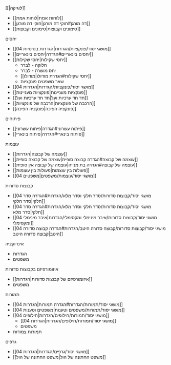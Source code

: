 [[|לוגיקה]]
- [[לוחות אמת|לוחות אמת]]
- [[דה מורגן#חוקי דה מורגן|חוקי דה מורגן]]
- [[סימונים וקבוצות|סימונים וקבוצות]]

יחסים
- [[04 מושגי יסוד/פונקציות/הגדרות|הגדרות בסיסיות]]
- [[יחסים בינאריים#הגדרה|יחסים בינאריים]]
- [[יחסי שקילות|יחסי שקילות]]
	- חלוקה - לברר
	- יחס מושרה - לברר
	- [[יחסי שקילות#הגדרת מודולו|מודולו]]
	- שאר משפטים
פונקציות 
- [[04 מושגי יסוד/פונקציות/הגדרות|הגדרות]]
- [[פונקציות מעניינות|פונקציות מעניינות]]
- [[חד חד ערכיות ועל|חד חד ערכיות ועל]]
- [[הרכבה של פונקציות|הרכבה של פונקציות]]
- [[פונקציה הפיכה|פונקציה הפיכה]] 

פיתוחים 
- [[פיתוח עשרוני#הגדרה|פיתוח עשרוני]]
- [[פיתוח בינארי#הגדרה|פיתוח בינארי]]

עוצמות 
- [[עוצמה של קבוצה|הגדרות]]
- [[עוצמה של קבוצה#הגדרה קבוצה סופית|עוצמה של קבוצה סופית]]
- [[עוצמה של קבוצה#הגדרה בת מנייה|עוצמה של קבוצה אין סופית]]
- [[פעולות בין עוצמות|פעולות בין עוצמות]]
- [[04 מושגי יסוד/עוצמות/משפטים|משפטים]]

קבוצות סדורות 
- [[04 מושגי יסוד/קבוצות סדורות/סדר חלקי וסדר מלא/הגדרות#הגדרה סדר חלקי|סדר חלקי]]
- [[04 מושגי יסוד/קבוצות סדורות/סדר חלקי וסדר מלא/הגדרות#הגדרה סדר חלקי|סדר מלא]]
- [[04 מושגי יסוד/קבוצות סדורות/איבר מינימלי ומקסימלי/הגדרות|איבר מינימלי ומקסימלי]]
- [[04 מושגי יסוד/קבוצות סדורות/קבוצה סדורה היטב/הגדרות#הגדרה קבוצה סדורה היטב|קבוצה סדורה היטב]]

אינדוקציה 
- הגדרות
- משפטים

איזומורפיזם בקבוצות סדורות
- [[איזומורפיזם של קבוצות סדורות|הגדרות]]
- משפטים

תמורות 
- [[04 מושגי יסוד/תמורות/הגדרות#הגדרה תמורות|הגדרות]] 
- [[04 מושגי יסוד/תמורות/משפטים וטענות|משפטים וטענות]]
- [[04 מושגי יסוד/תמורות/חילופים/הגדרות|חילופים]]
	- [[04 מושגי יסוד/תמורות/חילופים/הגדרות|הגדרות]]
	- משפטים
- תמורות צמודות

גרפים
- [[04 מושגי יסוד/גרפים/הגדרות|הגדרות]] 
- [[משפט החתונה של הול|משפט החתונה של הול]]